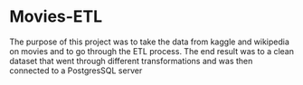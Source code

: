 # Movies-ETL
The purpose of this project was to take the data from kaggle and wikipedia on movies and to go through the ETL process. The end result was to a clean dataset that went through different transformations and was then connected to a PostgresSQL server